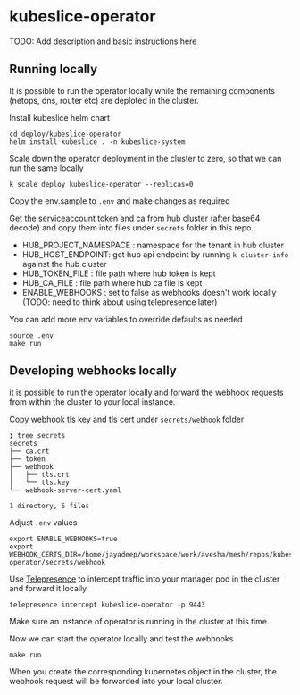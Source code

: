 # kubeslice-operator

TODO: Add description and basic instructions here

## Running locally

It is possible to run the operator locally while the remaining
components (netops, dns, router etc) are deploted in the cluster.

Install kubeslice helm chart

```
cd deploy/kubeslice-operator
helm install kubeslice . -n kubeslice-system
```

Scale down the operator deployment in the cluster to zero, so that we
can run the same locally

```
k scale deploy kubeslice-operator --replicas=0
```

Copy the env.sample to `.env` and make changes as required

Get the serviceaccount token and ca from hub cluster (after base64
decode) and copy them into files under `secrets` folder in this repo.

* HUB_PROJECT_NAMESPACE : namespace for the tenant in hub cluster
* HUB_HOST_ENDPOINT: get hub api endpoint by running `k cluster-info` against the hub cluster
* HUB_TOKEN_FILE : file path where hub token is kept
* HUB_CA_FILE : file path where hub ca file is kept
* ENABLE_WEBHOOKS : set to false as webhooks doesn't work locally (TODO: need to think about using telepresence later)

You can add more env variables to override defaults as needed

```
source .env
make run
```

## Developing webhooks locally

it is possible to run the operator locally and forward the webhook
requests from within the cluster to your local instance.

Copy webhook tls key and tls cert under `secrets/webhook` folder
```
❯ tree secrets
secrets
├── ca.crt
├── token
├── webhook
│   ├── tls.crt
│   └── tls.key
└── webhook-server-cert.yaml

1 directory, 5 files
```

Adjust `.env` values

```
export ENABLE_WEBHOOKS=true
export WEBHOOK_CERTS_DIR=/home/jayadeep/workspace/work/avesha/mesh/repos/kubeslice-operator/secrets/webhook
```

Use [Telepresence](https://www.telepresence.io/) to intercept traffic into your manager pod in the
cluster and forward it locally

```
telepresence intercept kubeslice-operator -p 9443
```

Make sure an instance of operator is running in the cluster at this
time.

Now we can start the operator locally and test the webhooks

```
make run
```

When you create the corresponding kubernetes object in the cluster, the
webhook request will be forwarded into your local cluster.
